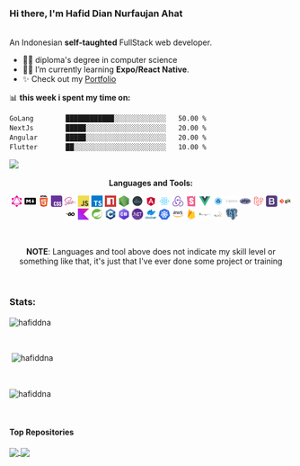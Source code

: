 ### Hi there, I'm Hafid Dian Nurfaujan Ahat

<br />
An Indonesian <b>self-taughted</b> FullStack web developer.

- 👨‍🎓 diploma's degree in computer science
- 👨‍💻 I’m currently learning **Expo/React Native**.
- ✨ Check out my <a target="_blank" href="https://hafiddna.vercel.app/" target="_blank">Portfolio</a>

📊 **this week i spent my time on:**
```txt
GoLang        ████████████░░░░░░░░░░░░░   50.00 %
NextJs        █████░░░░░░░░░░░░░░░░░░░░   20.00 %
Angular       █████░░░░░░░░░░░░░░░░░░░░   20.00 %
Flutter       ██░░░░░░░░░░░░░░░░░░░░░░░   10.00 %
```

![](https://estruyf-github.azurewebsites.net/api/VisitorHit?user=ambonxnobody&repo=github-visitors-badge&countColorcountColor&countColor=%237B1E7A)
<br />
<p align="center">
  <b>Languages and Tools:</b>  
</p>

<p align="center">
  <code><img height="20" src="https://raw.githubusercontent.com/github/explore/e65ef46ef3e7bc457c93622f6a89fe8d3fd131d5/topics/graphql/graphql.png"></code>
  <code><img height="20" src="https://raw.githubusercontent.com/github/explore/80688e429a7d4ef2fca1e82350fe8e3517d3494d/topics/markdown/markdown.png"></code>
  <code><img height="20" src="https://raw.githubusercontent.com/github/explore/80688e429a7d4ef2fca1e82350fe8e3517d3494d/topics/html/html.png"></code>
  <code><img height="20" src="https://raw.githubusercontent.com/github/explore/80688e429a7d4ef2fca1e82350fe8e3517d3494d/topics/css/css.png"></code>
  <code><img height="20" src="https://raw.githubusercontent.com/github/explore/80688e429a7d4ef2fca1e82350fe8e3517d3494d/topics/sass/sass.png"></code>
  <code><img height="20" src="https://raw.githubusercontent.com/github/explore/80688e429a7d4ef2fca1e82350fe8e3517d3494d/topics/javascript/javascript.png"></code>
  <code><img height="20" src="https://raw.githubusercontent.com/github/explore/80688e429a7d4ef2fca1e82350fe8e3517d3494d/topics/typescript/typescript.png"></code>
  <code><img height="20" src="https://raw.githubusercontent.com/github/explore/80688e429a7d4ef2fca1e82350fe8e3517d3494d/topics/npm/npm.png"></code>
  <code><img height="20" src="https://raw.githubusercontent.com/github/explore/80688e429a7d4ef2fca1e82350fe8e3517d3494d/topics/nodejs/nodejs.png"></code>
  <code><img height="20" src="https://raw.githubusercontent.com/github/explore/8be26d91eb231fec0b8856359979ac09f27173fd/topics/ajax/ajax.png"></code>
  <code><img height="20" src="https://raw.githubusercontent.com/github/explore/80688e429a7d4ef2fca1e82350fe8e3517d3494d/topics/angular/angular.png"></code>
  <code><img height="20" src="https://raw.githubusercontent.com/github/explore/80688e429a7d4ef2fca1e82350fe8e3517d3494d/topics/react/react.png"></code>
  <code><img height="20" src="https://raw.githubusercontent.com/github/explore/80688e429a7d4ef2fca1e82350fe8e3517d3494d/topics/redux/redux.png"></code>
  <code><img height="20" src="https://raw.githubusercontent.com/github/explore/80688e429a7d4ef2fca1e82350fe8e3517d3494d/topics/storybook/storybook.png"></code>
  <code><img height="20" src="https://raw.githubusercontent.com/github/explore/80688e429a7d4ef2fca1e82350fe8e3517d3494d/topics/vue/vue.png"></code>
  <code><img height="20" src="https://raw.githubusercontent.com/github/explore/80688e429a7d4ef2fca1e82350fe8e3517d3494d/topics/webpack/webpack.png"></code>
  <code><img height="20" src="https://raw.githubusercontent.com/github/explore/80688e429a7d4ef2fca1e82350fe8e3517d3494d/topics/express/express.png"></code>
  <code><img height="20" src="https://raw.githubusercontent.com/github/explore/80688e429a7d4ef2fca1e82350fe8e3517d3494d/topics/php/php.png"></code>
  <code><img height="20" src="https://raw.githubusercontent.com/github/explore/56a826d05cf762b2b50ecbe7d492a839b04f3fbf/topics/laravel/laravel.png"></code>
  <code><img height="20" src="https://raw.githubusercontent.com/github/explore/80688e429a7d4ef2fca1e82350fe8e3517d3494d/topics/bootstrap/bootstrap.png"></code>
  <code><img height="20" src="https://raw.githubusercontent.com/github/explore/80688e429a7d4ef2fca1e82350fe8e3517d3494d/topics/git/git.png"></code>
  <code><img height="20" src="https://raw.githubusercontent.com/github/explore/80688e429a7d4ef2fca1e82350fe8e3517d3494d/topics/go/go.png"></code>
  <code><img height="20" src="https://raw.githubusercontent.com/github/explore/4479d2a2c854198cb00160f8593519c14dc3b905/topics/kotlin/kotlin.png"></code>
  <code><img height="20" src="https://raw.githubusercontent.com/github/explore/80688e429a7d4ef2fca1e82350fe8e3517d3494d/topics/spring-boot/spring-boot.png"></code>
  <code><img height="20" src="https://raw.githubusercontent.com/github/explore/180320cffc25f4ed1bbdfd33d4db3a66eeeeb358/topics/cpp/cpp.png"></code>
  <code><img height="20" src="https://raw.githubusercontent.com/github/explore/31ea1181d4a76262931a39ca68e0203774a69b60/topics/csharp/csharp.png"></code>
  <code><img height="20" src="https://raw.githubusercontent.com/github/explore/a92591a79a4ce31660058d7ccc66c79266931f61/topics/dotnet/dotnet.png"></code>
  <code><img height="20" src="https://raw.githubusercontent.com/github/explore/80688e429a7d4ef2fca1e82350fe8e3517d3494d/topics/docker/docker.png"></code>
  <code><img height="20" src="https://raw.githubusercontent.com/github/explore/01ea2a586e5da744792d0ccfce2f68b861f29301/topics/kubernetes/kubernetes.png"></code>
  <code><img height="20" src="https://raw.githubusercontent.com/github/explore/fbceb94436312b6dacde68d122a5b9c7d11f9524/topics/aws/aws.png"></code>
  <code><img height="20" src="https://raw.githubusercontent.com/github/explore/80688e429a7d4ef2fca1e82350fe8e3517d3494d/topics/firebase/firebase.png"></code>
  <code><img height="20" src="https://raw.githubusercontent.com/github/explore/80688e429a7d4ef2fca1e82350fe8e3517d3494d/topics/mongodb/mongodb.png"></code>
  <code><img height="20" src="https://raw.githubusercontent.com/github/explore/80688e429a7d4ef2fca1e82350fe8e3517d3494d/topics/mysql/mysql.png"></code>
  <code><img height="20" src="https://raw.githubusercontent.com/github/explore/80688e429a7d4ef2fca1e82350fe8e3517d3494d/topics/postgresql/postgresql.png"></code>
</p>
<br />

<p align="center">
  <b>NOTE</b>: Languages and tool above does not indicate my skill level or something like that, it's just that I've ever done some project or training
</p>

<br />

<h3>Stats:</h3>
<p><img align="center"
    src="https://github-readme-stats.vercel.app/api/top-langs?username=hafiddna&show_icons=true&locale=en&bg_color=0d1117&text_color=ffffff&layout=compact"
    alt="hafiddna" 
    bg_color=#808080/></p>

<br>
<p>&nbsp;<img align="center" src="https://github-readme-stats.vercel.app/api?username=hafiddna&show_icons=true&locale=en&bg_color=0d1117&text_color=ffffff&repo=convoychat"
    alt="hafiddna" /></p>

<br>
<p><img align="center" src="https://github-readme-streak-stats.herokuapp.com/?user=hafiddna&theme=dark&background=0d1117&date_format=M%20j%5B%2C%20Y%5D" alt="hafiddna" /></p>

<br>

#### Top Repositories


<a href="https://github.com/hafiddna/Laravel-SchoolLibrary">
  <img align="center" src="https://github-readme-stats.vercel.app/api/pin/?username=hafiddna&repo=Laravel-SchoolLibrary&show_icons=true&locale=en&bg_color=0d1117&text_color=ffffff&layout=compact" />
</a>
<a href="https://github.com/hafiddna/Laravel-SchoolAttendance">
  <img align="center" src="https://github-readme-stats.vercel.app/api/pin/?username=hafiddna&repo=Laravel-SchoolAttendance&show_icons=true&locale=en&bg_color=0d1117&text_color=ffffff&layout=compact" />
</a>
